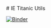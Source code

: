 # IE Titanic Utils

[![Binder](https://mybinder.org/badge_logo.svg)](https://mybinder.org/v2/gh/alsilvah/ie-titanic-utils-a/main)
